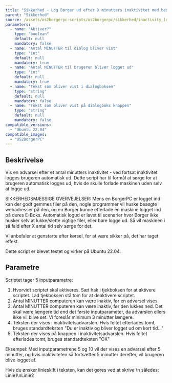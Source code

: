 ```yaml
---
title: "Sikkerhed - Log Borger ud efter X minutters inaktivitet med besked"
parent: "Sikkerhed"
source: /assets/os2borgerpc-scripts/os2borgerpc/sikkerhed/inactivity_logout_after_time.sh
parameters:
  - name: "Aktiver?"
    type: "boolean"
    default: null
    mandatory: false
  - name: "Antal MINUTTER til dialog bliver vist"
    type: "int"
    default: null
    mandatory: true
  - name: "Antal MINUTTER til brugeren bliver logget ud"
    type: "int"
    default: null
    mandatory: true
  - name: "Tekst som bliver vist i dialogboksen"
    type: "string"
    default: null
    mandatory: false
  - name: "Tekst som bliver vist på dialogboks knappen"
    type: "string"
    default: null
    mandatory: false
compatible_versions:
  - "Ubuntu 22.04"
compatible_images:
  - "OS2BorgerPC"
---
```


## Beskrivelse
Vis en advarsel efter et antal minutters inaktivitet - ved fortsat inaktivitet logges brugeren automatisk ud.
Dette script har til formål at sørge for at brugeren automatisk logges ud, hvis de skulle forlade maskinen uden selv at logge ud.

SIKKERHEDSMÆSSIGE OVERVEJELSER:
Mens en BorgerPC er logget ind kan der godt gemmes filer på den, nogle programmer vil huske besøgte webadresser på den, og en Borger kunne efterlade en maskine logget ind på deres E-Boks.
Automatisk logud er lavet til scenarier hvor Borger ikke husker selv at lukke/slette vigtige filer, eller bare logge ud. 
Så vil maskinen i så fald efter X antal tid selv sørge for det.

Vi anbefaler at genstarte efter kørsel, for at være sikker på, det har taget effekt.

Dette script er blevet testet og virker på Ubuntu 22.04.

## Parametre
Scriptet tager 5 inputparametre:
1. Hvorvidt scriptet skal aktiveres. Sæt hak i tjekboksen for at aktivere scriptet. Lad tjekboksen stå tom for at deaktivere scriptet.
2. Antal MINUTTER computeren kan være inaktiv, før en advarsel vises.
3. Antal MINUTTER computeren kan være inaktiv, før den lukkes ned. 
    Det skal være længere tid end det første inputparameter, da advarslen ellers ikke vil blive set. Vi foreslår minimum 3 minutter længere.
4. Teksten der vises i inaktivitetsadvarslen. Hvis feltet efterlades tomt, bruges standardteksten "Du er inaktiv og bliver logget ud om kort tid..."
5. Teksten der vises på knappen i inaktivitetsadvarslen. Hvis feltet efterlades tomt, bruges standardteksten "OK"

Eksempel:
Med inputparametrene 5 og 10 vil der vises en advarsel efter 5 minutter, og hvis inaktiviteten så fortsætter 5 minutter derefter, vil brugeren blive logget af.

Hvis du ønsker linieskift i teksten, kan det gøres ved at skrive \n således:
Linie1\nLinie2

